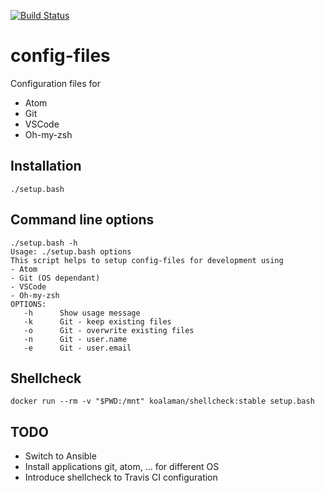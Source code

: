 [![Build Status](https://travis-ci.com/cmuck/config-files.svg?branch=master)](https://travis-ci.com/cmuck/config-files)

# config-files

Configuration files for
* Atom
* Git
* VSCode
* Oh-my-zsh

## Installation

`./setup.bash`

## Command line options
```
./setup.bash -h
Usage: ./setup.bash options
This script helps to setup config-files for development using
- Atom
- Git (OS dependant)
- VSCode
- Oh-my-zsh
OPTIONS:
   -h      Show usage message
   -k      Git - keep existing files
   -o      Git - overwrite existing files
   -n      Git - user.name
   -e      Git - user.email
```


## Shellcheck
```
docker run --rm -v "$PWD:/mnt" koalaman/shellcheck:stable setup.bash
```

## TODO
* Switch to Ansible
* Install applications git, atom, ... for different OS
* Introduce shellcheck to Travis CI configuration